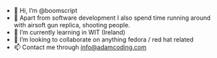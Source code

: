 - 👋 Hi, I’m @boomscript
- 👀 Apart from software development I also spend time running around with airsoft gun replica, shooting people.
- 🌱 I’m currently learning in WIT (Ireland)
- 💞️ I’m looking to collaborate on anything fedora / red hat related
- 📫 Contact me through info@adamcoding.com

<!---
boomscript/boomscript is a ✨ special ✨ repository because its `README.md` (this file) appears on your GitHub profile.
You can click the Preview link to take a look at your changes.
--->
